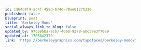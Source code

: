 ```yaml
---
id: 1d64d8f9-ac4f-458d-b74e-78ae6127b236
published: false
blueprint: post
title: 'Berkeley Mono'
social_always_link_to_blog: false
updated_by: 97c59bba-acb7-406d-9278-abc37e3f76a9
updated_at: 1705042379
link: 'https://berkeleygraphics.com/typefaces/berkeley-mono/'
---
```

